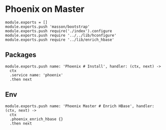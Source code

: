 
# Phoenix on Master

    module.exports = []
    module.exports.push 'masson/bootstrap'
    module.exports.push require('./index').configure
    module.exports.push require '../../lib/hconfigure'
    module.exports.push require '../lib/enrich_hbase'

## Packages

    module.exports.push name: 'Phoenix # Install', handler: (ctx, next) ->
      ctx
      .service name: 'phoenix'
      .then next

## Env

    module.exports.push name: 'Phoenix Master # Enrich HBase', handler: (ctx, next) ->
      ctx
      .phoenix_enrich_hbase {}
      .then next
